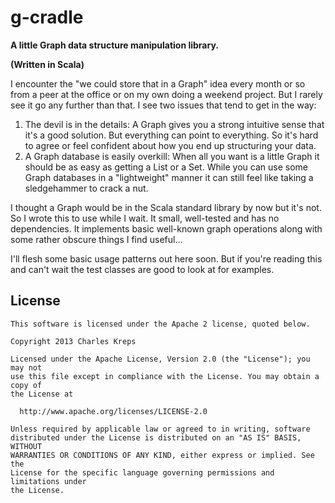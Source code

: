 # g-cradle

**A little Graph data structure manipulation library.**

**(Written in Scala)**

I encounter the "we could store that in a Graph" idea every month or so from a peer at the office or on my own doing a weekend project.  But I rarely see it go any further than that.  I see two issues that tend to get in the way:
1. The devil is in the details:  A Graph gives you a strong intuitive sense that it's a good solution.  But everything can point to everything.  So it's hard to agree or feel confident about how you end up structuring your data.
2. A Graph database is easily overkill:  When all you want is a little Graph it should be as easy as getting a List or a Set.  While you can use some Graph databases in a "lightweight" manner it can still feel like taking a sledgehammer to crack a nut. 

I thought a Graph would be in the Scala standard library by now but it's not.  So I wrote this to use while I wait.  It small, well-tested and has no dependencies.  It implements basic well-known graph operations along with some rather obscure things I find useful...

I'll flesh some basic usage patterns out here soon.  But if you're reading this and can't wait the test classes are good to look at for examples.

## License


    This software is licensed under the Apache 2 license, quoted below.

    Copyright 2013 Charles Kreps

    Licensed under the Apache License, Version 2.0 (the "License"); you may not
    use this file except in compliance with the License. You may obtain a copy of
    the License at

      http://www.apache.org/licenses/LICENSE-2.0

    Unless required by applicable law or agreed to in writing, software
    distributed under the License is distributed on an "AS IS" BASIS, WITHOUT
    WARRANTIES OR CONDITIONS OF ANY KIND, either express or implied. See the
    License for the specific language governing permissions and limitations under
    the License.




